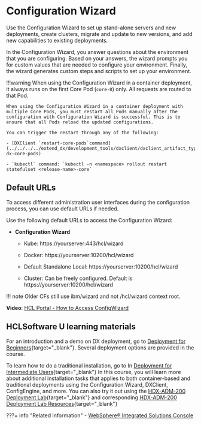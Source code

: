 # Configuration Wizard

Use the Configuration Wizard to set up stand-alone servers and new deployments, create clusters, migrate and update to new versions, and add new capabilities to existing deployments.

In the Configuration Wizard, you answer questions about the environment that you are configuring. Based on your answers, the wizard prompts you for custom values that are needed to configure your environment. Finally, the wizard generates custom steps and scripts to set up your environment.

!!!warning
    When using the Configuration Wizard in a container deployment, it always runs on the first Core Pod (`core-0`) only. All requests are routed to that Pod.

    When using the Configuration Wizard in a container deployment with multiple Core Pods, you must restart all Pods manually after the configuration with Configuration Wizard is successful. This is to ensure that all Pods reload the updated configurations.

    You can trigger the restart through any of the following:
    
    - [DXClient `restart-core-pods`command](../../../../extend_dx/development_tools/dxclient/dxclient_artifact_types/dxcoreserver.md#restart-dx-core-pods)
    
    - `kubectl` command: `kubectl -n <namespace> rollout restart statefulset <release-name>-core`

## Default URLs

To access different administration user interfaces during the configuration process, you can use default URLs if needed.

Use the following default URLs to access the Configuration Wizard:

-   **Configuration Wizard**

    - Kube: https://yourserver:443/hcl/wizard

    - Docker: https://yourserver:10200/hcl/wizard

    - Default Standalone Local: https://yourserver:10200/hcl/wizard

    - Cluster: Can be freely configured. Default is https://yourserver:10200/hcl/wizard

!!! note 
    Older CFs still use ibm/wizard and not /hcl/wizard context root.
    

**Video**: [HCL Portal - How to Access ConfigWizard](https://www.youtube.com/watch?v=YAEO78T7coM&feature=youtu.be)

## HCLSoftware U learning materials

For an introduction and a demo on DX deployment, go to [Deployment for Beginners](https://hclsoftwareu.hcltechsw.com/component/axs/?view=sso_config&id=3&forward=https%3A%2F%2Fhclsoftwareu.hcltechsw.com%2Fcourses%2Flesson%2F%3Fid%3D1479){target="_blank"}. Several deployment options are provided in the course. 

To learn how to do a traditional installation, go to 
In [Deployment for Intermediate Users](https://hclsoftwareu.hcltechsw.com/component/axs/?view=sso_config&id=3&forward=https%3A%2F%2Fhclsoftwareu.hcltechsw.com%2Fcourses%2Flesson%2F%3Fid%3D3086){target="_blank"} In this course, you will learn more about additional installation tasks that applies to both container-based and traditional deployments using the Configuration Wizard, DXClient, ConfigEngine, and more. You can also try it out using the [HDX-ADM-200 Deployment Lab](https://hclsoftwareu.hcltechsw.com/images/Lc4sMQCcN5uxXmL13gSlsxClNTU3Mjc3NTc4MTc2/DS_Academy/DX/Administrator/HDX-ADM-200_Deployment_Lab.pdf){target="_blank"} and corresponding [HDX-ADM-200 Deployment Lab Resources](https://hclsoftwareu.hcltechsw.com/images/Lc4sMQCcN5uxXmL13gSlsxClNTU3Mjc3NTc4MTc2/DS_Academy/DX/Administrator/HDX-ADM-200_Deployment_Lab_Resources.zip){target="_blank"}

???+ info "Related information"
    - [WebSphere® Integrated Solutions Console](../WebSphere_Integrated_Solutions_Console.md)
